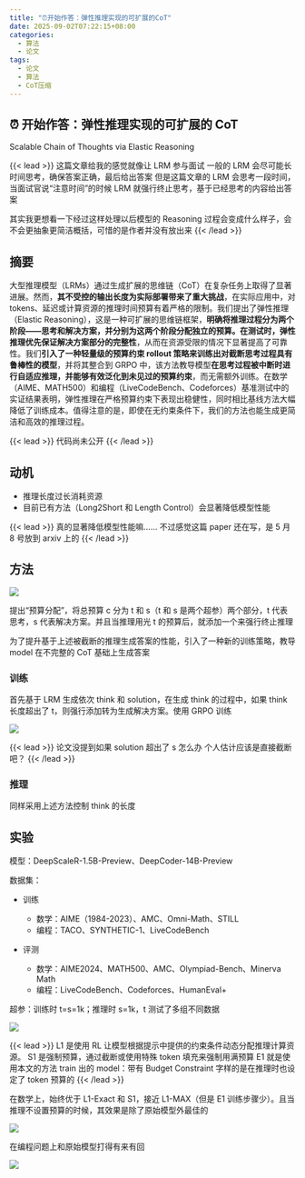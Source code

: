 ```yaml
---
title: "⏰开始作答：弹性推理实现的可扩展的CoT"
date: 2025-09-02T07:22:15+08:00
categories:
  - 算法
  - 论文
tags:
  - 论文
  - 算法
  - CoT压缩
---
```


## ⏰ 开始作答：弹性推理实现的可扩展的 CoT

Scalable Chain of Thoughts via Elastic Reasoning

{{< lead >}}
这篇文章给我的感觉就像让 LRM 参与面试
一般的 LRM 会尽可能长时间思考，确保答案正确，最后给出答案
但是这篇文章的 LRM 会思考一段时间，当面试官说“注意时间”的时候 LRM 就强行终止思考，基于已经思考的内容给出答案

其实我更想看一下经过这样处理以后模型的 Reasoning 过程会变成什么样子，会不会更抽象更简洁概括，可惜的是作者并没有放出来
{{< /lead >}}

## 摘要

大型推理模型（LRMs）通过生成扩展的思维链（CoT）在复杂任务上取得了显著进展。然而，**其不受控的输出长度为实际部署带来了重大挑战**，在实际应用中，对 tokens、延迟或计算资源的推理时间预算有着严格的限制。我们提出了弹性推理（Elastic Reasoning），这是一种可扩展的思维链框架，**明确将推理过程分为两个阶段——思考和解决方案，并分别为这两个阶段分配独立的预算。**在测试时，弹性推理**优先保证解决方案部分的完整性**，从而在资源受限的情况下显著提高了可靠性。我们**引入了一种轻量级的预算约束 rollout 策略来训练出对截断思考过程具有鲁棒性的模型**，并将其整合到 GRPO 中，该方法教导模型**在思考过程被中断时进行自适应推理，并能够有效泛化到未见过的预算约束**，而无需额外训练。在数学（AIME、MATH500）和编程（LiveCodeBench、Codeforces）基准测试中的实证结果表明，弹性推理在严格预算约束下表现出稳健性，同时相比基线方法大幅降低了训练成本。值得注意的是，即使在无约束条件下，我们的方法也能生成更简洁和高效的推理过程。

{{< lead >}}
代码尚未公开
{{< /lead >}}

## 动机

- 推理长度过长消耗资源
- 目前已有方法（Long2Short 和 Length Control）会显著降低模型性能

{{< lead >}}
真的显著降低模型性能嘛……
不过感觉这篇 paper 还在写，是 5 月 8 号放到 arxiv 上的
{{< /lead >}}

## 方法

![](/post_imgs/%E2%8F%B0%E5%BC%80%E5%A7%8B%E4%BD%9C%E7%AD%94%EF%BC%9A%E5%BC%B9%E6%80%A7%E6%8E%A8%E7%90%86%E5%AE%9E%E7%8E%B0%E7%9A%84%E5%8F%AF%E6%89%A9%E5%B1%95%E7%9A%84CoT/XMIwbe3vSolnIPxmzBlcLNlanzd.png)

提出“预算分配”，将总预算 c 分为 t 和 s（t 和 s 是两个超参）两个部分，t 代表思考，s 代表解决方案。并且当推理用光 t 的预算后，就添加一个</think>来强行终止推理

为了提升基于上述被截断的推理生成答案的性能，引入了一种新的训练策略，教导 model 在不完整的 CoT 基础上生成答案

### 训练

首先基于 LRM 生成依次 think 和 solution，在生成 think 的过程中，如果 think 长度超出了 t，则强行添加</think>转为生成解决方案。使用 GRPO 训练

![](/post_imgs/%E2%8F%B0%E5%BC%80%E5%A7%8B%E4%BD%9C%E7%AD%94%EF%BC%9A%E5%BC%B9%E6%80%A7%E6%8E%A8%E7%90%86%E5%AE%9E%E7%8E%B0%E7%9A%84%E5%8F%AF%E6%89%A9%E5%B1%95%E7%9A%84CoT/Pllyb14Y2osX7yxN5rWcCUBSnsc.png)

{{< lead >}}
论文没提到如果 solution 超出了 s 怎么办
个人估计应该是直接截断吧？
{{< /lead >}}

### 推理

同样采用上述方法控制 think 的长度

## 实验

模型：DeepScaleR-1.5B-Preview、DeepCoder-14B-Preview

数据集：

- 训练

  - 数学：AIME（1984-2023）、AMC、Omni-Math、STILL
  - 编程：TACO、SYNTHETIC-1、LiveCodeBench
- 评测

  - 数学：AIME2024、MATH500、AMC、Olympiad-Bench、Minerva Math
  - 编程：LiveCodeBench、Codeforces、HumanEval+

超参：训练时 t=s=1k；推理时 s=1k，t 测试了多组不同数据

![](/post_imgs/%E2%8F%B0%E5%BC%80%E5%A7%8B%E4%BD%9C%E7%AD%94%EF%BC%9A%E5%BC%B9%E6%80%A7%E6%8E%A8%E7%90%86%E5%AE%9E%E7%8E%B0%E7%9A%84%E5%8F%AF%E6%89%A9%E5%B1%95%E7%9A%84CoT/DwnWbpGRio7bRXxv9oRc1e0On3d.png)

{{< lead >}}
L1 是使用 RL 让模型根据提示中提供的约束条件动态分配推理计算资源。
S1 是强制预算，通过截断或使用特殊 token 填充来强制用满预算
E1 就是使用本文的方法 train 出的 model：带有 Budget Constraint 字样的是在推理时也设定了 token 预算的
{{< /lead >}}

在数学上，始终优于 L1-Exact 和 S1，接近 L1-MAX（但是 E1 训练步骤少）。且当推理不设置预算的时候，其效果是除了原始模型外最佳的

![](/post_imgs/%E2%8F%B0%E5%BC%80%E5%A7%8B%E4%BD%9C%E7%AD%94%EF%BC%9A%E5%BC%B9%E6%80%A7%E6%8E%A8%E7%90%86%E5%AE%9E%E7%8E%B0%E7%9A%84%E5%8F%AF%E6%89%A9%E5%B1%95%E7%9A%84CoT/XCFKbs0GcoTsPWxZDLbc8dvonwd.png)

在编程问题上和原始模型打得有来有回

![](/post_imgs/%E2%8F%B0%E5%BC%80%E5%A7%8B%E4%BD%9C%E7%AD%94%EF%BC%9A%E5%BC%B9%E6%80%A7%E6%8E%A8%E7%90%86%E5%AE%9E%E7%8E%B0%E7%9A%84%E5%8F%AF%E6%89%A9%E5%B1%95%E7%9A%84CoT/Ty2nbEOKpoFcoPxCC9Hcyh6HnKd.png)
